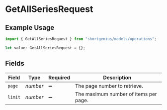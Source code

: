 # GetAllSeriesRequest

## Example Usage

```typescript
import { GetAllSeriesRequest } from "shortgenius/models/operations";

let value: GetAllSeriesRequest = {};
```

## Fields

| Field                                 | Type                                  | Required                              | Description                           |
| ------------------------------------- | ------------------------------------- | ------------------------------------- | ------------------------------------- |
| `page`                                | *number*                              | :heavy_minus_sign:                    | The page number to retrieve.          |
| `limit`                               | *number*                              | :heavy_minus_sign:                    | The maximum number of items per page. |
